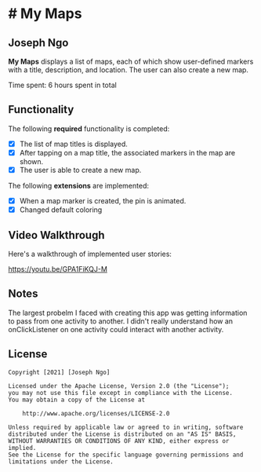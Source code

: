 # # My Maps 

## Joseph Ngo

**My Maps** displays a list of maps, each of which show user-defined markers with a title, description, and location. The user can also create a new map. 

Time spent: 6 hours spent in total

## Functionality 

The following **required** functionality is completed:

* [x] The list of map titles is displayed.
* [x] After tapping on a map title, the associated markers in the map are shown.
* [x] The user is able to create a new map.

The following **extensions** are implemented:

* [x] When a map marker is created, the pin is animated.
* [x] Changed default coloring

## Video Walkthrough

Here's a walkthrough of implemented user stories:

https://youtu.be/GPA1FiKQJ-M

## Notes

The largest probelm I faced with creating this app was getting information to pass from one activity to another. I didn't really understand how an onClickListener on one activity could interact with another activity.

## License

    Copyright [2021] [Joseph Ngo]

    Licensed under the Apache License, Version 2.0 (the "License");
    you may not use this file except in compliance with the License.
    You may obtain a copy of the License at

        http://www.apache.org/licenses/LICENSE-2.0

    Unless required by applicable law or agreed to in writing, software
    distributed under the License is distributed on an "AS IS" BASIS,
    WITHOUT WARRANTIES OR CONDITIONS OF ANY KIND, either express or implied.
    See the License for the specific language governing permissions and
    limitations under the License.

